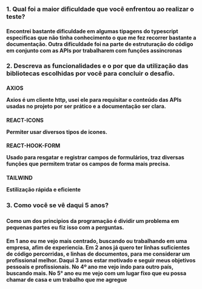 <h3>1. Qual foi a maior dificuldade que você enfrentou ao realizar o teste?

<h4>Encontrei bastante dificuldade em algumas tipagens do typescript especificas que não tinha conhecimento o que
me fez recorrer bastante a documentação. Outra dificuldade foi na parte de estruturação do código em conjunto com as APIs
por trabalharem com funções assincronas 


<h3>2. Descreva as funcionalidades e o por que da utilização das bibliotecas escolhidas por você para concluir o desafio.

<h4>AXIOS <p>Axios é um cliente http, usei ele para requisitar o conteúdo das APIs usadas no projeto por ser prático e a documentação ser clara. </p><h4/>  

<h4>REACT-ICONS <p> Permiter usar diversos tipos de icones. <p/><h4/>

<h4>REACT-HOOK-FORM <p> Usado para resgatar e registrar campos de formulários, traz diversas funções que permitem tratar os campos 
de forma mais precisa.<p/><h4/>

<h4>TAILWIND<p>Estilização rápida e eficiente<p/><h4/>

<h3>3. Como você se vê daqui 5 anos?<h3/>

<h4>Como um dos principios da programação é dividir um problema em pequenas partes eu fiz isso com a perguntas.<h4/>
<p> Em 1 ano eu me vejo mais centrado, buscando ou trabalhando em uma empresa, afim de experiencia. Em 2 anos já quero ter linhas suficientes
de código percorridas, e linhas de documentos, para me considerar um profissional melhor. Daqui 3 anos estar motivado
e seguir meus objetivos pessoais e profissionais. No 4º ano me vejo indo para outro país, buscando mais. No 5° ano eu me vejo 
com um lugar fixo que eu possa chamar de casa e um trabalho que me agregue</p>

